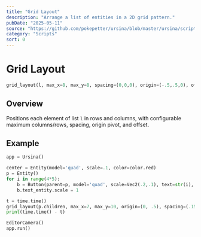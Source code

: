 ```yaml
---
title: "Grid Layout"
description: "Arrange a list of entities in a 2D grid pattern."
pubDate: "2025-05-11"
source: "https://github.com/pokepetter/ursina/blob/master/ursina/scripts/grid_layout.py"
category: "Scripts"
sort: 0
---
```


# Grid Layout

```python
grid_layout(l, max_x=8, max_y=8, spacing=(0,0,0), origin=(-.5,.5,0), offset=(0,0,0))
```

## Overview

Positions each element of list `l` in rows and columns, with configurable maximum columns/rows, spacing, origin pivot, and offset.

## Example

```python
app = Ursina()

center = Entity(model='quad', scale=.1, color=color.red)
p = Entity()
for i in range(4*5):
    b = Button(parent=p, model='quad', scale=Vec2(.2,.1), text=str(i), color=color.tint(color.random_color(),-.6))
    b.text_entity.scale = 1

t = time.time()
grid_layout(p.children, max_x=7, max_y=10, origin=(0, .5), spacing=(.15, 0))
print(time.time() - t)

EditorCamera()
app.run()
```